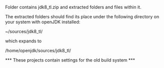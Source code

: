 Folder contains jdk8_tl.zip and extracted folders and files within it.

The extracted folders should find its place under the following directory on 
your system with openJDK installed:

~/sources/jdk8_tl/

which expands to

/home/openjdk/sources/jdk8_tl/

*** These projects contain settings for the old build system ***
